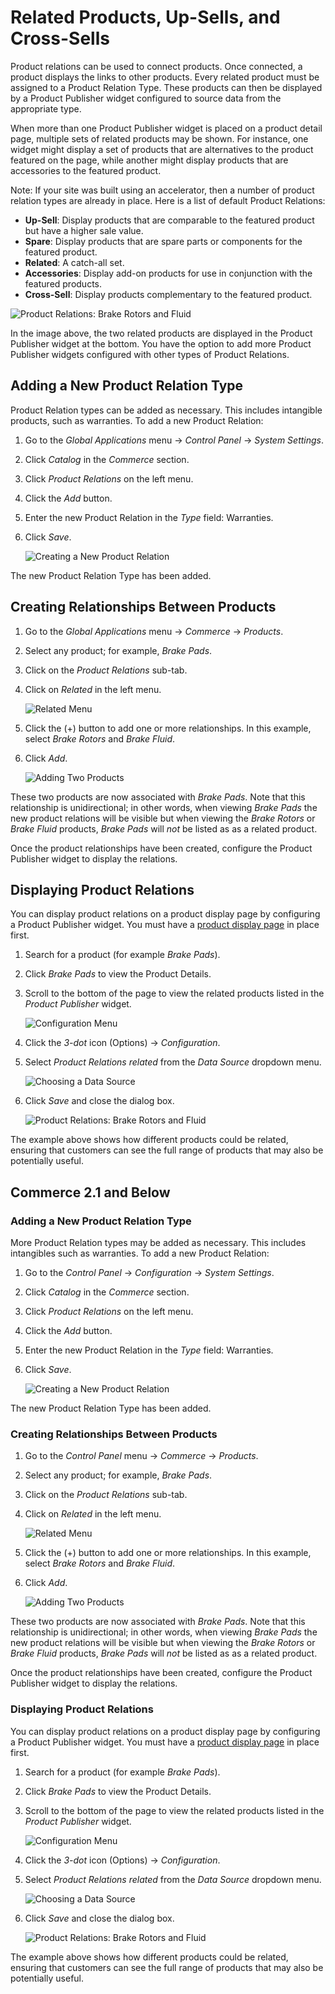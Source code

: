 # Related Products, Up-Sells, and Cross-Sells

Product relations can be used to connect products. Once connected, a product displays the links to other products. Every related product must be assigned to a Product Relation Type. These products can then be displayed by a Product Publisher widget configured to source data from the appropriate type.

When more than one Product Publisher widget is placed on a product detail page, multiple sets of related products may be shown. For instance, one widget might display a set of products that are alternatives to the product featured on the page, while another might display products that are accessories to the featured product.

Note: If your site was built using an accelerator, then a number of product relation types are already in place. Here is a list of default Product Relations:

* **Up-Sell**: Display products that are comparable to the featured product but have a higher sale value.
* **Spare**: Display products that are spare parts or components for the featured product.
* **Related**: A catch-all set.
* **Accessories**: Display add-on products for use in conjunction with the featured products.
* **Cross-Sell**: Display products complementary to the featured product.

![Product Relations: Brake Rotors and Fluid](./related-products-up-sells-and-cross-sells/images/05.png)

In the image above, the two related products are displayed in the Product Publisher widget at the bottom. You have the option to add more Product Publisher widgets configured with other types of Product Relations.

## Adding a New Product Relation Type

Product Relation types can be added as necessary. This includes intangible products, such as warranties. To add a new Product Relation:

1. Go to the _Global Applications_ menu → _Control Panel_ → _System Settings_.
1. Click _Catalog_ in the _Commerce_ section.
1. Click _Product Relations_ on the left menu.
1. Click the _Add_ button.
1. Enter the new Product Relation in the _Type_ field: Warranties.
1. Click _Save_.

    ![Creating a New Product Relation](./related-products-up-sells-and-cross-sells/images/01.png)

The new Product Relation Type has been added.

## Creating Relationships Between Products

1. Go to the _Global Applications_ menu → _Commerce_ → _Products_.
1. Select any product; for example, _Brake Pads_.
1. Click on the _Product Relations_ sub-tab.
1. Click on _Related_ in the left menu.

    ![Related Menu](./related-products-up-sells-and-cross-sells/images/02.png)

1. Click the (+) button to add one or more relationships. In this example, select _Brake Rotors_ and _Brake Fluid_.
1. Click _Add_.

    ![Adding Two Products](./related-products-up-sells-and-cross-sells/images/04.png)

These two products are now associated with _Brake Pads_. Note that this relationship is unidirectional; in other words, when viewing _Brake Pads_ the new product relations will be visible but when viewing the _Brake Rotors_ or _Brake Fluid_ products, _Brake Pads_ will _not_ be listed as as a related product.

Once the product relationships have been created, configure the Product Publisher widget to display the relations.

## Displaying Product Relations

You can display product relations on a product display page by configuring a Product Publisher widget. You must have a [product display page](https://help.liferay.com/hc/en-us/articles/360017870292-Displaying-Product-Pages-) in place first.

1. Search for a product (for example _Brake Pads_).
1. Click _Brake Pads_ to view the Product Details.
1. Scroll to the bottom of the page to view the related products listed in the _Product Publisher_ widget.

   ![Configuration Menu](./related-products-up-sells-and-cross-sells/images/06.png)

1. Click the _3-dot_ icon (Options) → _Configuration_.
1. Select _Product Relations related_ from the _Data Source_ dropdown menu.

    ![Choosing a Data Source](./related-products-up-sells-and-cross-sells/images/03.png)

1. Click _Save_ and close the dialog box.

    ![Product Relations: Brake Rotors and Fluid](./related-products-up-sells-and-cross-sells/images/05.png)

The example above shows how different products could be related, ensuring that customers can see the full range of products that may also be potentially useful.

## Commerce 2.1 and Below

### Adding a New Product Relation Type

More Product Relation types may be added as necessary. This includes intangibles such as warranties. To add a new Product Relation:

1. Go to the _Control Panel_ → _Configuration_ → _System Settings_.
1. Click _Catalog_ in the _Commerce_ section.
1. Click _Product Relations_ on the left menu.
1. Click the _Add_ button.
1. Enter the new Product Relation in the _Type_ field: Warranties.
1. Click _Save_.

    ![Creating a New Product Relation](./related-products-up-sells-and-cross-sells/images/01.png)

The new Product Relation Type has been added.

### Creating Relationships Between Products

1. Go to the _Control Panel_ menu → _Commerce_ → _Products_.
1. Select any product; for example, _Brake Pads_.
1. Click on the _Product Relations_ sub-tab.
1. Click on _Related_ in the left menu.

    ![Related Menu](./related-products-up-sells-and-cross-sells/images/02.png)

1. Click the (+) button to add one or more relationships. In this example, select _Brake Rotors_ and _Brake Fluid_.
1. Click _Add_.

    ![Adding Two Products](./related-products-up-sells-and-cross-sells/images/04.png)

These two products are now associated with _Brake Pads_. Note that this relationship is unidirectional; in other words, when viewing _Brake Pads_ the new product relations will be visible but when viewing the _Brake Rotors_ or _Brake Fluid_ products, _Brake Pads_ will _not_ be listed as as a related product.

Once the product relationships have been created, configure the Product Publisher widget to display the relations.

### Displaying Product Relations

You can display product relations on a product display page by configuring a Product Publisher widget. You must have a [product display page](https://help.liferay.com/hc/en-us/articles/360017870292-Displaying-Product-Pages-) in place first.

1. Search for a product (for example _Brake Pads_).
1. Click _Brake Pads_ to view the Product Details.
1. Scroll to the bottom of the page to view the related products listed in the _Product Publisher_ widget.

   ![Configuration Menu](./related-products-up-sells-and-cross-sells/images/06.png)

1. Click the _3-dot_ icon (Options) → _Configuration_.
1. Select _Product Relations related_ from the _Data Source_ dropdown menu.

    ![Choosing a Data Source](./related-products-up-sells-and-cross-sells/images/03.png)

1. Click _Save_ and close the dialog box.

    ![Product Relations: Brake Rotors and Fluid](./related-products-up-sells-and-cross-sells/images/05.png)

The example above shows how different products could be related, ensuring that customers can see the full range of products that may also be potentially useful.
